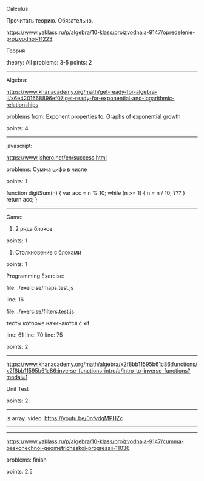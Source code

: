 
Calculus

Прочитать теорию.  Обязательно.

https://www.yaklass.ru/p/algebra/10-klass/proizvodnaia-9147/opredelenie-proizvodnoi-11223

Теория

theory: All
problems: 3-5
points: 2

---
Algebra:

https://www.khanacademy.org/math/get-ready-for-algebra-ii/x6e4201668896ef07:get-ready-for-exponential-and-logarithmic-relationships

problems
	from:	Exponent properties
	to:		Graphs of exponential growth

points: 4


---
javascript:

https://www.jshero.net/en/success.html

problems: Сумма цифр в числе

points: 1

function digitSum(n) {
  var acc = n % 10;
  while (n >= 1) {
    n = n / 10;
    ???
  }
  return acc;
}

---


Game:

1. 2 ряда блоков

points: 1

1. Столкновение с блоками

points: 1


Programming Exercise:

file: ./exercise/maps.test.js

line: 16


file: ./exercise/filters.test.js

тесты которые начинаются с xit

line: 61
line: 70
line: 75

points: 2

---
https://www.khanacademy.org/math/algebra/x2f8bb11595b61c86:functions/x2f8bb11595b61c86:inverse-functions-intro/a/intro-to-inverse-functions?modal=1


Unit Test

points: 2

---

js array. video: https://youtu.be/0nfvdgMPHZc

---
---

https://www.yaklass.ru/p/algebra/10-klass/proizvodnaia-9147/cumma-beskonechnoi-geometricheskoi-progressii-11036

problems: finish

points: 2.5
